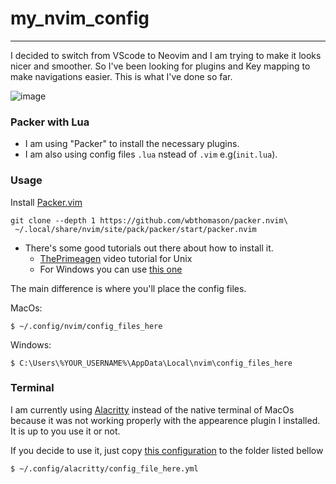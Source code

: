 # my_nvim_config
---
I decided to switch from VScode to Neovim and I am trying to make it looks nicer and smoother. 
So I've been looking for plugins and Key mapping to make navigations easier.
This is what I've done so far.

![image](https://github.com/lirajohny/my_nvim_config/assets/116104364/804c7c87-9f32-4993-aefa-bc5369960880)

### Packer with Lua
 - I am using "Packer" to install the necessary plugins.
 - I am also using config files ``.lua`` nstead of ``.vim`` e.g(``init.lua``).

 ### Usage
 Install [Packer.vim](https://github.com/wbthomason/packer.nvim)
 ```shell
 git clone --depth 1 https://github.com/wbthomason/packer.nvim\
  ~/.local/share/nvim/site/pack/packer/start/packer.nvim
 ```
- There's some good tutorials out there about how to install it.
    - [ThePrimeagen](https://github.com/wbthomason/packer.nvim) video tutorial for Unix
    - For Windows you can use [this one](https://dev.to/slydragonn/how-to-set-up-neovim-for-windows-and-linux-with-lua-and-packer-2391)

The main difference is where you'll place the config files.

MacOs:
 ```shell
 $ ~/.config/nvim/config_files_here
 ```
Windows:
 ```shell
 $ C:\Users\%YOUR_USERNAME%\AppData\Local\nvim\config_files_here
 ```

 ### Terminal
 I am currently using [Alacritty](https://github.com/alacritty/alacritty) instead of the native terminal of MacOs because it was not working properly with the appearence plugin I installed.
 It is up to you use it or not.

 If you decide to use it, just copy [this configuration](.config/alacritty) to the folder listed bellow
 ```shell
 $ ~/.config/alacritty/config_file_here.yml
 ```
